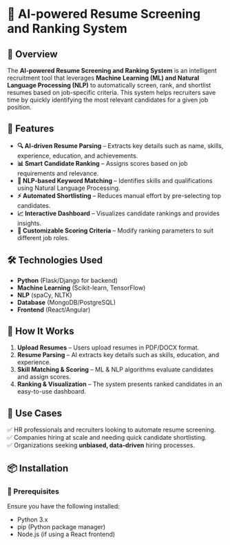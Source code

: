 # 🧠 AI-powered Resume Screening and Ranking System  

## 📌 Overview  
The **AI-powered Resume Screening and Ranking System** is an intelligent recruitment tool that leverages **Machine Learning (ML) and Natural Language Processing (NLP)** to automatically screen, rank, and shortlist resumes based on job-specific criteria. This system helps recruiters save time by quickly identifying the most relevant candidates for a given job position.  

## 🚀 Features  
- **🔍 AI-driven Resume Parsing** – Extracts key details such as name, skills, experience, education, and achievements.  
- **📊 Smart Candidate Ranking** – Assigns scores based on job requirements and relevance.  
- **📝 NLP-based Keyword Matching** – Identifies skills and qualifications using Natural Language Processing.  
- **⚡ Automated Shortlisting** – Reduces manual effort by pre-selecting top candidates.  
- **📈 Interactive Dashboard** – Visualizes candidate rankings and provides insights.  
- **🔧 Customizable Scoring Criteria** – Modify ranking parameters to suit different job roles.  

## 🛠️ Technologies Used  
- **Python** (Flask/Django for backend)  
- **Machine Learning** (Scikit-learn, TensorFlow)  
- **NLP** (spaCy, NLTK)  
- **Database** (MongoDB/PostgreSQL)  
- **Frontend** (React/Angular)  

## 📂 How It Works  
1. **Upload Resumes** – Users upload resumes in PDF/DOCX format.  
2. **Resume Parsing** – AI extracts key details such as skills, education, and experience.  
3. **Skill Matching & Scoring** – ML & NLP algorithms evaluate candidates and assign scores.  
4. **Ranking & Visualization** – The system presents ranked candidates in an easy-to-use dashboard.  

## 🎯 Use Cases  
✅ HR professionals and recruiters looking to automate resume screening.  
✅ Companies hiring at scale and needing quick candidate shortlisting.  
✅ Organizations seeking **unbiased, data-driven** hiring processes.  

## 📦 Installation  
### 🔹 Prerequisites  
Ensure you have the following installed:  
- Python 3.x  
- pip (Python package manager)  
- Node.js (if using a React frontend)  


